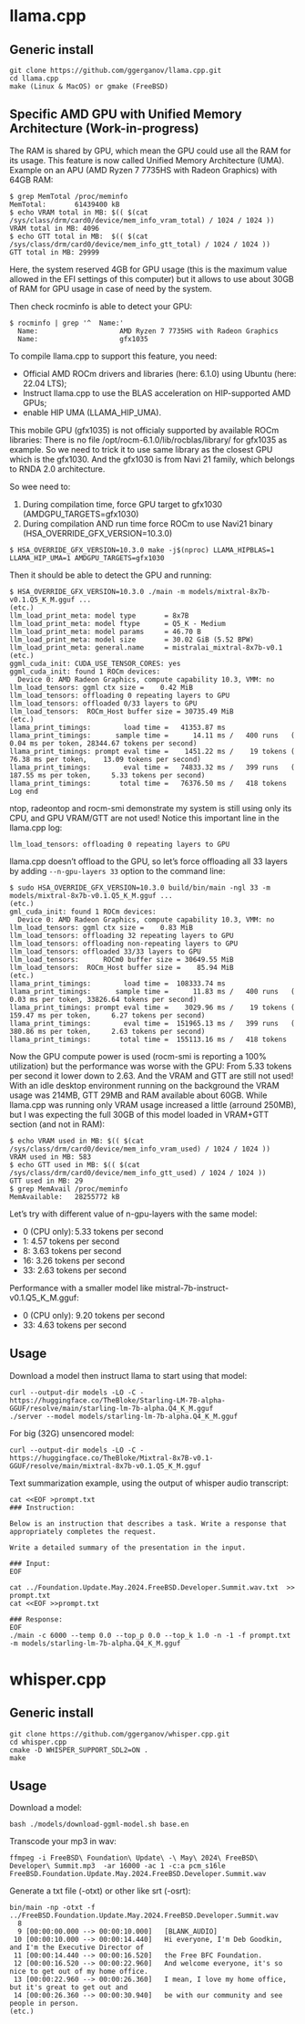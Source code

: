 # llama.cpp

## Generic install

```
git clone https://github.com/ggerganov/llama.cpp.git
cd llama.cpp
make (Linux & MacOS) or gmake (FreeBSD)
```

## Specific AMD GPU with Unified Memory Architecture (Work-in-progress)

The RAM is shared by GPU, which mean the GPU could use all the RAM for its usage.
This feature is now called Unified Memory Architecture (UMA).
Example on an APU (AMD Ryzen 7 7735HS with Radeon Graphics) with 64GB RAM:
```
$ grep MemTotal /proc/meminfo
MemTotal:       61439400 kB
$ echo VRAM total in MB: $(( $(cat /sys/class/drm/card0/device/mem_info_vram_total) / 1024 / 1024 ))
VRAM total in MB: 4096
$ echo GTT total in MB:  $(( $(cat /sys/class/drm/card0/device/mem_info_gtt_total) / 1024 / 1024 ))
GTT total in MB: 29999
```
Here, the system reserved 4GB for GPU usage (this is the maximum value allowed in the EFI settings of
this computer) but it allows to use about 30GB of RAM for GPU usage in case of need by the system.

Then check rocminfo is able to detect your GPU:
```
$ rocminfo | grep '^  Name:'
  Name:                    AMD Ryzen 7 7735HS with Radeon Graphics
  Name:                    gfx1035
```

To compile llama.cpp to support this feature, you need:
- Official AMD ROCm drivers and libraries (here: 6.1.0) using Ubuntu (here: 22.04 LTS);
- Instruct llama.cpp to use the BLAS acceleration on HIP-supported AMD GPUs;
- enable HIP UMA (LLAMA_HIP_UMA).

This mobile GPU (gfx1035) is not officialy supported by available ROCm libraries:
There is no file /opt/rocm-6.1.0/lib/rocblas/library/ for gfx1035 as example.
So we need to trick it to use same library as the closest GPU which is the gfx1030.
And the gfx1030 is from Navi 21 family, which belongs to RNDA 2.0 architecture.

So wee need to:
1. During compilation time, force GPU target to gfx1030 (AMDGPU_TARGETS=gfx1030)
1. During compilation AND run time force ROCm to use Navi21 binary (HSA_OVERRIDE_GFX_VERSION=10.3.0)

```
$ HSA_OVERRIDE_GFX_VERSION=10.3.0 make -j$(nproc) LLAMA_HIPBLAS=1 LLAMA_HIP_UMA=1 AMDGPU_TARGETS=gfx1030
```

Then it should be able to detect the GPU and running:
```
$ HSA_OVERRIDE_GFX_VERSION=10.3.0 ./main -m models/mixtral-8x7b-v0.1.Q5_K_M.gguf ...
(etc.)
llm_load_print_meta: model type       = 8x7B
llm_load_print_meta: model ftype      = Q5_K - Medium
llm_load_print_meta: model params     = 46.70 B
llm_load_print_meta: model size       = 30.02 GiB (5.52 BPW)
llm_load_print_meta: general.name     = mistralai_mixtral-8x7b-v0.1
(etc.)
ggml_cuda_init: CUDA_USE_TENSOR_CORES: yes                                                                                ggml_cuda_init: found 1 ROCm devices:
  Device 0: AMD Radeon Graphics, compute capability 10.3, VMM: no
llm_load_tensors: ggml ctx size =    0.42 MiB
llm_load_tensors: offloading 0 repeating layers to GPU
llm_load_tensors: offloaded 0/33 layers to GPU                                                                            llm_load_tensors:  ROCm_Host buffer size = 30735.49 MiB
(etc.)
llama_print_timings:        load time =   41353.87 ms
llama_print_timings:      sample time =      14.11 ms /   400 runs   (    0.04 ms per token, 28344.67 tokens per second)
llama_print_timings: prompt eval time =    1451.22 ms /    19 tokens (   76.38 ms per token,    13.09 tokens per second)
llama_print_timings:        eval time =   74833.32 ms /   399 runs   (  187.55 ms per token,     5.33 tokens per second)
llama_print_timings:       total time =   76376.50 ms /   418 tokens
Log end
```

ntop, radeontop and rocm-smi demonstrate my system is still using only its CPU, and GPU VRAM/GTT are not used!
Notice this important line in the llama.cpp log:
```
llm_load_tensors: offloading 0 repeating layers to GPU
```

llama.cpp doesn’t offload to the GPU, so let’s force offloading all 33 layers
by adding `--n-gpu-layers 33` option to the command line:
```
$ sudo HSA_OVERRIDE_GFX_VERSION=10.3.0 build/bin/main -ngl 33 -m models/mixtral-8x7b-v0.1.Q5_K_M.gguf ...
(etc.)
gml_cuda_init: found 1 ROCm devices:
  Device 0: AMD Radeon Graphics, compute capability 10.3, VMM: no
llm_load_tensors: ggml ctx size =    0.83 MiB
llm_load_tensors: offloading 32 repeating layers to GPU
llm_load_tensors: offloading non-repeating layers to GPU
llm_load_tensors: offloaded 33/33 layers to GPU
llm_load_tensors:      ROCm0 buffer size = 30649.55 MiB
llm_load_tensors:  ROCm_Host buffer size =    85.94 MiB
(etc.)
llama_print_timings:        load time =  108333.74 ms
llama_print_timings:      sample time =      11.83 ms /   400 runs   (    0.03 ms per token, 33826.64 tokens per second)
llama_print_timings: prompt eval time =    3029.96 ms /    19 tokens (  159.47 ms per token,     6.27 tokens per second)
llama_print_timings:        eval time =  151965.13 ms /   399 runs   (  380.86 ms per token,     2.63 tokens per second)
llama_print_timings:       total time =  155113.16 ms /   418 tokens
```

Now the GPU compute power is used (rocm-smi is reporting a 100% utilization) but
the performance was worse with the GPU: From 5.33 tokens per second it lower down to 2.63.
And the VRAM and GTT are still not used!
With an idle desktop environment running on the background the VRAM usage was 214MB, GTT 29MB and RAM available about 60GB.
While llama.cpp was running only VRAM usage increased a little (arround 250MB), but I was
expecting the full 30GB of this model loaded in VRAM+GTT section (and not in RAM):
```
$ echo VRAM used in MB: $(( $(cat /sys/class/drm/card0/device/mem_info_vram_used) / 1024 / 1024 ))
VRAM used in MB: 583
$ echo GTT used in MB: $(( $(cat /sys/class/drm/card0/device/mem_info_gtt_used) / 1024 / 1024 ))
GTT used in MB: 29
$ grep MemAvail /proc/meminfo
MemAvailable:   28255772 kB
```

Let’s try with different value of n-gpu-layers with the same model:
- 0 (CPU only): 5.33 tokens per second
- 1: 4.57 tokens per second
- 8: 3.63 tokens per second
- 16: 3.26 tokens per second
- 33: 2.63 tokens per second

Performance with a smaller model like mistral-7b-instruct-v0.1.Q5_K_M.gguf:
- 0 (CPU only): 9.20 tokens per second
- 33: 4.63 tokens per second

## Usage

Download a model then instruct llama to start using that model:

```
curl --output-dir models -LO -C - https://huggingface.co/TheBloke/Starling-LM-7B-alpha-GGUF/resolve/main/starling-lm-7b-alpha.Q4_K_M.gguf
./server --model models/starling-lm-7b-alpha.Q4_K_M.gguf
```

For big (32G) unsencored model:
```
curl --output-dir models -LO -C - https://huggingface.co/TheBloke/Mixtral-8x7B-v0.1-GGUF/resolve/main/mixtral-8x7b-v0.1.Q5_K_M.gguf
```

Text summarization example, using the output of whisper audio transcript:
```
cat <<EOF >prompt.txt
### Instruction:

Below is an instruction that describes a task. Write a response that appropriately completes the request.

Write a detailed summary of the presentation in the input.

### Input:
EOF

cat ../Foundation.Update.May.2024.FreeBSD.Developer.Summit.wav.txt  >> prompt.txt
cat <<EOF >>prompt.txt

### Response:
EOF
./main -c 6000 --temp 0.0 --top_p 0.0 --top_k 1.0 -n -1 -f prompt.txt -m models/starling-lm-7b-alpha.Q4_K_M.gguf

```
# whisper.cpp

## Generic install

```
git clone https://github.com/ggerganov/whisper.cpp.git
cd whisper.cpp
cmake -D WHISPER_SUPPORT_SDL2=ON .
make
```

## Usage

Download a model:
```
bash ./models/download-ggml-model.sh base.en
```

Transcode your mp3 in wav:
```
ffmpeg -i FreeBSD\ Foundation\ Update\ -\ May\ 2024\ FreeBSD\ Developer\ Summit.mp3  -ar 16000 -ac 1 -c:a pcm_s16le FreeBSD.Foundation.Update.May.2024.FreeBSD.Developer.Summit.wav
```

Generate a txt file (-otxt) or other like srt (-osrt):

```
bin/main -np -otxt -f ../FreeBSD.Foundation.Update.May.2024.FreeBSD.Developer.Summit.wav
  8
  9 [00:00:00.000 --> 00:00:10.000]   [BLANK_AUDIO]
 10 [00:00:10.000 --> 00:00:14.440]   Hi everyone, I'm Deb Goodkin, and I'm the Executive Director of
 11 [00:00:14.440 --> 00:00:16.520]   the Free BFC Foundation.
 12 [00:00:16.520 --> 00:00:22.960]   And welcome everyone, it's so nice to get out of my home office.
 13 [00:00:22.960 --> 00:00:26.360]   I mean, I love my home office, but it's great to get out and
 14 [00:00:26.360 --> 00:00:30.940]   be with our community and see people in person.
(etc.)
```
